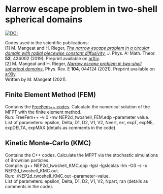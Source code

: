 # Narrow escape problem in two-shell spherical domains
<a href="https://dx.doi.org/10.5281/zenodo.5261175"><img src="https://zenodo.org/badge/399397571.svg" alt="DOI"></a>

Codes used in the scientific publications:</br>
[1] M. Mangeat and H. Rieger, <a href="https://iopscience.iop.org/article/10.1088/1751-8121/ab4348"><i>The narrow escape problem in a circular domain with radial piecewise constant diffusivity</i></a>, J. Phys. A: Math. Theor. <b>52</b>, 424002 (2019). Preprint available on <a href='https://arxiv.org/abs/1906.06975'>arXiv</a>.</br>
[2] M. Mangeat and H. Rieger, <a href='https://journals.aps.org/pre/abstract/10.1103/PhysRevE.104.044124'><i>Narrow escape problem in two-shell spherical domains</i></a>, Phys. Rev. E <b>104</b>, 044124 (2021). Preprint available on <a href='https://arxiv.org/abs/2104.13125'>arXiv</a>.</br>
Written by M. Mangeat (2021).

## Finite Element Method (FEM)

Contains the <a href='https://freefem.org/'>FreeFem++ codes</a>. Calculate the numerical solution of the MFPT with the finite element method.</br>
Run: FreeFem++ -v 0 -nw NEP2d_twoshell_FEM.edp -parameter value.</br>
List of parameters: epsilon, Delta, D1, D2, V1, V2, Nvert, err, expT, expNE, expDELTA, expMAX (details as comments in the code).

## Kinetic Monte-Carlo (KMC)

Contains the C++ codes. Calculate the MFPT via the stochastic simulations of Brownian particles.</br>
Compile: g++ NEP2d_twoshell_KMC.cpp -lgsl -lgslcblas -lm -O3 -s -o NEP2d_twoshell_KMC.out.</br>
Run: ./NEP2d_twoshell_KMC.out -parameter=value.</br>
List of parameters: epsilon, Delta, D1, D2, V1, V2, Npart, ran (details as comments in the code).
